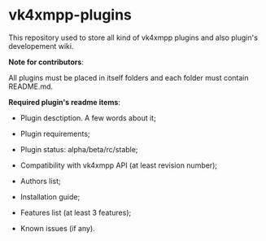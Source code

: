 vk4xmpp-plugins
===============

This repository used to store all kind of vk4xmpp plugins and also plugin's developement wiki.

**Note for contributors**:

All plugins must be placed in itself folders and each folder must contain README.md. 

**Required plugin's readme items**:

* Plugin desctiption. A few words about it;

* Plugin requirements;

* Plugin status: alpha/beta/rc/stable;

* Compatibility with vk4xmpp API (at least revision number);

* Authors list;

* Installation guide;

* Features list (at least 3 features);

* Known issues (if any).
